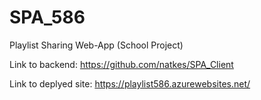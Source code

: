 # SPA_586
Playlist Sharing Web-App (School Project)

Link to backend: https://github.com/natkes/SPA_Client

Link to deplyed site: https://playlist586.azurewebsites.net/
